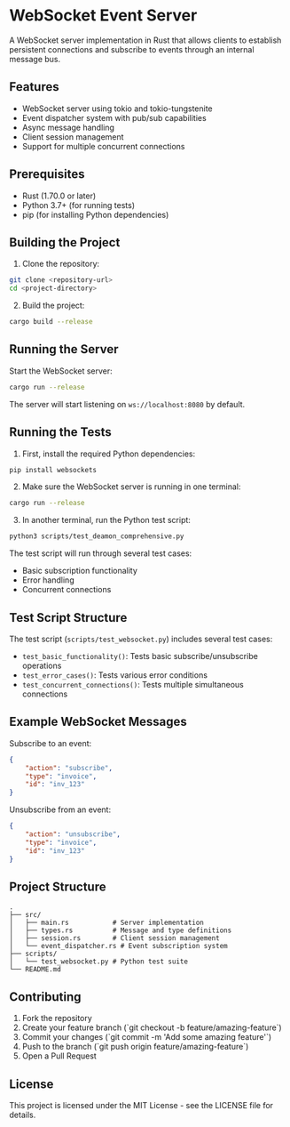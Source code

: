 # WebSocket Event Server

A WebSocket server implementation in Rust that allows clients to establish persistent connections and subscribe to events through an internal message bus.

## Features
- WebSocket server using tokio and tokio-tungstenite
- Event dispatcher system with pub/sub capabilities
- Async message handling
- Client session management
- Support for multiple concurrent connections

## Prerequisites

- Rust (1.70.0 or later)
- Python 3.7+ (for running tests)
- pip (for installing Python dependencies)

## Building the Project

1. Clone the repository:

```bash
git clone <repository-url>
cd <project-directory>
```

2. Build the project:

```bash
cargo build --release
```

## Running the Server

Start the WebSocket server:

```bash
cargo run --release
```

The server will start listening on `ws://localhost:8080` by default.

## Running the Tests

1. First, install the required Python dependencies:

```bash
pip install websockets
```

2. Make sure the WebSocket server is running in one terminal:

```bash
cargo run --release
```

3. In another terminal, run the Python test script:

```bash
python3 scripts/test_deamon_comprehensive.py
```

The test script will run through several test cases:
- Basic subscription functionality
- Error handling
- Concurrent connections

## Test Script Structure

The test script (`scripts/test_websocket.py`) includes several test cases:

- `test_basic_functionality()`: Tests basic subscribe/unsubscribe operations
- `test_error_cases()`: Tests various error conditions
- `test_concurrent_connections()`: Tests multiple simultaneous connections

## Example WebSocket Messages

Subscribe to an event:

```json
{
    "action": "subscribe",
    "type": "invoice",
    "id": "inv_123"
}
```

Unsubscribe from an event:

```json
{
    "action": "unsubscribe",
    "type": "invoice",
    "id": "inv_123"
}
```

## Project Structure

```
.
├── src/
│   ├── main.rs           # Server implementation
│   ├── types.rs          # Message and type definitions
│   ├── session.rs        # Client session management
│   └── event_dispatcher.rs # Event subscription system
├── scripts/
│   └── test_websocket.py # Python test suite
└── README.md
```

## Contributing

1. Fork the repository
2. Create your feature branch (\`git checkout -b feature/amazing-feature\`)
3. Commit your changes (\`git commit -m 'Add some amazing feature'\`)
4. Push to the branch (\`git push origin feature/amazing-feature\`)
5. Open a Pull Request

## License

This project is licensed under the MIT License - see the LICENSE file for details.
